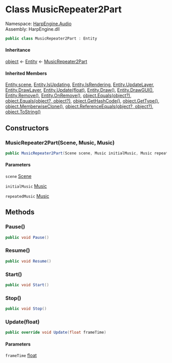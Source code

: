 # <a id="HarpEngine_Audio_MusicRepeater2Part"></a> Class MusicRepeater2Part

Namespace: [HarpEngine.Audio](HarpEngine.Audio.md)  
Assembly: HarpEngine.dll  

```csharp
public class MusicRepeater2Part : Entity
```

#### Inheritance

[object](https://learn.microsoft.com/dotnet/api/system.object) ← 
[Entity](HarpEngine.Entity.md) ← 
[MusicRepeater2Part](HarpEngine.Audio.MusicRepeater2Part.md)

#### Inherited Members

[Entity.scene](HarpEngine.Entity.md\#HarpEngine\_Entity\_scene), 
[Entity.IsUpdating](HarpEngine.Entity.md\#HarpEngine\_Entity\_IsUpdating), 
[Entity.IsRendering](HarpEngine.Entity.md\#HarpEngine\_Entity\_IsRendering), 
[Entity.UpdateLayer](HarpEngine.Entity.md\#HarpEngine\_Entity\_UpdateLayer), 
[Entity.DrawLayer](HarpEngine.Entity.md\#HarpEngine\_Entity\_DrawLayer), 
[Entity.Update\(float\)](HarpEngine.Entity.md\#HarpEngine\_Entity\_Update\_System\_Single\_), 
[Entity.Draw\(\)](HarpEngine.Entity.md\#HarpEngine\_Entity\_Draw), 
[Entity.DrawGUI\(\)](HarpEngine.Entity.md\#HarpEngine\_Entity\_DrawGUI), 
[Entity.Remove\(\)](HarpEngine.Entity.md\#HarpEngine\_Entity\_Remove), 
[Entity.OnRemove\(\)](HarpEngine.Entity.md\#HarpEngine\_Entity\_OnRemove), 
[object.Equals\(object?\)](https://learn.microsoft.com/dotnet/api/system.object.equals\#system\-object\-equals\(system\-object\)), 
[object.Equals\(object?, object?\)](https://learn.microsoft.com/dotnet/api/system.object.equals\#system\-object\-equals\(system\-object\-system\-object\)), 
[object.GetHashCode\(\)](https://learn.microsoft.com/dotnet/api/system.object.gethashcode), 
[object.GetType\(\)](https://learn.microsoft.com/dotnet/api/system.object.gettype), 
[object.MemberwiseClone\(\)](https://learn.microsoft.com/dotnet/api/system.object.memberwiseclone), 
[object.ReferenceEquals\(object?, object?\)](https://learn.microsoft.com/dotnet/api/system.object.referenceequals), 
[object.ToString\(\)](https://learn.microsoft.com/dotnet/api/system.object.tostring)

## Constructors

### <a id="HarpEngine_Audio_MusicRepeater2Part__ctor_HarpEngine_Scene_HarpEngine_Audio_Music_HarpEngine_Audio_Music_"></a> MusicRepeater2Part\(Scene, Music, Music\)

```csharp
public MusicRepeater2Part(Scene scene, Music initialMusic, Music repeatedMusic)
```

#### Parameters

`scene` [Scene](HarpEngine.Scene.md)

`initialMusic` [Music](HarpEngine.Audio.Music.md)

`repeatedMusic` [Music](HarpEngine.Audio.Music.md)

## Methods

### <a id="HarpEngine_Audio_MusicRepeater2Part_Pause"></a> Pause\(\)

```csharp
public void Pause()
```

### <a id="HarpEngine_Audio_MusicRepeater2Part_Resume"></a> Resume\(\)

```csharp
public void Resume()
```

### <a id="HarpEngine_Audio_MusicRepeater2Part_Start"></a> Start\(\)

```csharp
public void Start()
```

### <a id="HarpEngine_Audio_MusicRepeater2Part_Stop"></a> Stop\(\)

```csharp
public void Stop()
```

### <a id="HarpEngine_Audio_MusicRepeater2Part_Update_System_Single_"></a> Update\(float\)

```csharp
public override void Update(float frameTime)
```

#### Parameters

`frameTime` [float](https://learn.microsoft.com/dotnet/api/system.single)

